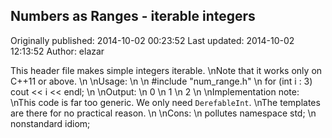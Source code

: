 ## Numbers as Ranges - iterable integers 
Originally published: 2014-10-02 00:23:52 
Last updated: 2014-10-02 12:13:52 
Author: elazar  
 
This header file makes simple integers iterable.\nNote that it works only on C++11 or above.\n\nUsage:\n\n    #include "num_range.h"\n    for (int i : 3) cout << i << endl;\n\nOutput:\n   0\n   1\n   2\n\nImplementation note: \nThis code is far too generic. We only need `DerefableInt`.\nThe templates are there for no practical reason.\n\nCons:\n   pollutes namespace std;\n   nonstandard idiom;